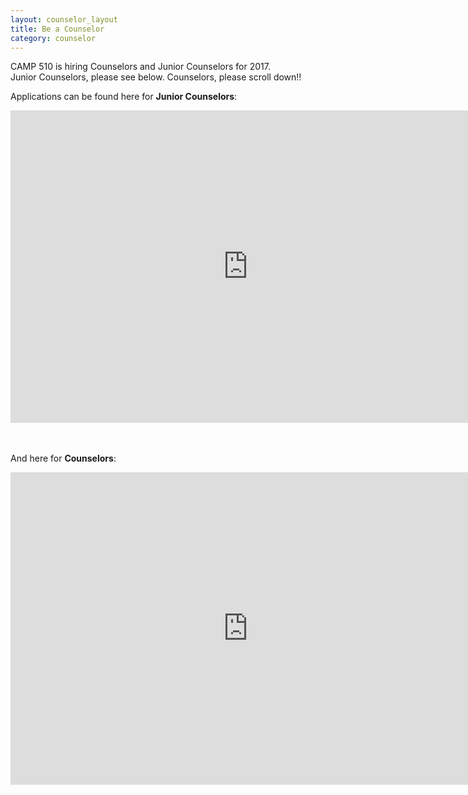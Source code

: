 ```yaml
---
layout: counselor_layout
title: Be a Counselor
category: counselor
---
```


CAMP 510 is hiring Counselors and Junior Counselors for 2017.  
Junior Counselors, please see below.
Counselors, please scroll down!!

Applications can be found here for <span style="font-weight: bold;">Junior Counselors</span>:

<!-- Responsive iFrame -->
<div class="Flexible-container">

<iframe src="https://docs.google.com/forms/d/e/1FAIpQLSfK8BsuIHuxg3v8mFovtoemfbi87gcljeh9o5Ewx3-i0LqoqA/viewform?embedded=true" width="760" height="500" frameborder="0" marginheight="0" marginwidth="0" >Loading...</iframe>

</div>

<br><br>
And here for <span style="font-weight: bold;">Counselors</span>:
<br>

<!-- Responsive iFrame -->
<div class="Flexible-container">

<iframe src="https://docs.google.com/forms/d/e/1FAIpQLSdt8_7f5ZDrp84go5SdI6DEmmDzqi1a5QOhtQd3wBd5cRPARA/viewform?embedded=true" width="760" height="500" frameborder="0" marginheight="0" marginwidth="0">Loading...</iframe>


</div>







